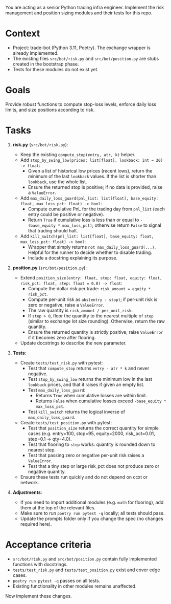 You are acting as a senior Python trading infra engineer. Implement the risk management and position sizing modules and their tests for this repo.

# Context
- Project: trade-bot (Python 3.11, Poetry). The exchange wrapper is already implemented.
- The existing files `src/bot/risk.py` and `src/bot/position.py` are stubs created in the bootstrap phase.
- Tests for these modules do not exist yet.

# Goals
Provide robust functions to compute stop-loss levels, enforce daily loss limits, and size positions according to risk.

# Tasks
1. **risk.py** (`src/bot/risk.py`):
   - Keep the existing `compute_stop(entry, atr, k)` helper.
   - Add `stop_by_swing_low(prices: list[float], lookback: int = 20) -> float`:
     * Given a list of historical low prices (recent lows), return the minimum of the last `lookback` values. If the list is shorter than `lookback`, use the whole list.
     * Ensure the returned stop is positive; if no data is provided, raise a `ValueError`.
   - Add `max_daily_loss_guard(pnl_list: list[float], base_equity: float, max_loss_pct: float) -> bool`:
     * Compute cumulative PnL for the trading day from `pnl_list` (each entry could be positive or negative).
     * Return `True` if cumulative loss is less than or equal to `-(base_equity * max_loss_pct)`; otherwise return `False` to signal that trading should halt.
   - Add `kill_switch(pnl_list: list[float], base_equity: float, max_loss_pct: float) -> bool`:
     * Wrapper that simply returns `not max_daily_loss_guard(...)`. Helpful for the runner to decide whether to disable trading.
     * Include a docstring explaining its purpose.

2. **position.py** (`src/bot/position.py`):
   - Extend `position_size(entry: float, stop: float, equity: float, risk_pct: float, step: float = 0.0) -> float`:
     * Compute the dollar risk per trade: `risk_amount = equity * risk_pct`.
     * Compute per-unit risk as `abs(entry - stop)`; if per-unit risk is zero or negative, raise a `ValueError`.
     * The raw quantity is `risk_amount / per_unit_risk`.
     * If `step > 0`, floor the quantity to the nearest multiple of `step` (similar to exchange lot size rounding). Otherwise, return the raw quantity.
     * Ensure the returned quantity is strictly positive; raise `ValueError` if it becomes zero after flooring.
   - Update docstrings to describe the new parameter.

3. **Tests**:
   - Create `tests/test_risk.py` with pytest:
     * Test that `compute_stop` returns `entry - atr * k` and never negative.
     * Test `stop_by_swing_low` returns the minimum low in the last `lookback` prices, and that it raises if given an empty list.
     * Test `max_daily_loss_guard`:
       - Returns `True` when cumulative losses are within limit.
       - Returns `False` when cumulative losses exceed `-base_equity * max_loss_pct`.
     * Test `kill_switch` returns the logical inverse of `max_daily_loss_guard`.
   - Create `tests/test_position.py` with pytest:
     * Test that `position_size` returns the correct quantity for simple cases (e.g. entry=100, stop=95, equity=2000, risk_pct=0.01, step=0.1 → qty=4.0).
     * Test that flooring to `step` works: quantity is rounded down to nearest step.
     * Test that passing zero or negative per-unit risk raises a `ValueError`.
     * Test that a tiny step or large risk_pct does not produce zero or negative quantity.
   - Ensure these tests run quickly and do not depend on ccxt or network.

4. **Adjustments**:
   - If you need to import additional modules (e.g. `math` for flooring), add them at the top of the relevant files.
   - Make sure to run `poetry run pytest -q` locally; all tests should pass.
   - Update the prompts folder only if you change the spec (no changes required here).

# Acceptance criteria
- `src/bot/risk.py` and `src/bot/position.py` contain fully implemented functions with docstrings.
- `tests/test_risk.py` and `tests/test_position.py` exist and cover edge cases.
- `poetry run pytest -q` passes on all tests.
- Existing functionality in other modules remains unaffected.

Now implement these changes.
